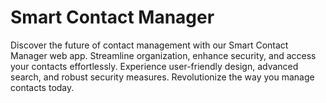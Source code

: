 # Smart Contact Manager
 Discover the future of contact management with our Smart Contact Manager web app. Streamline organization, enhance security, and access your contacts effortlessly. Experience user-friendly design, advanced search, and robust security measures. Revolutionize the way you manage contacts today.

